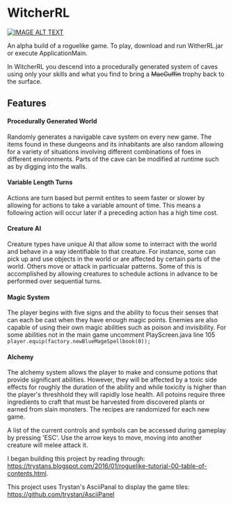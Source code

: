 # WitcherRL
[![IMAGE ALT TEXT](https://i.imgur.com/XmW9EYR.png)](http://www.youtube.com/watch?v=rAGe2vCt_Ts "Video Title")

An alpha build of a roguelike game. To play, download and run WitherRL.jar or execute ApplicationMain.

In WitcherRL you descend into a procedurally generated system of caves using only your skills and what you find to bring a ~~MacGuffin~~ trophy back to the surface.

## Features
#### Procedurally Generated World
Randomly generates a navigable cave system on every new game. The items found in these dungeons and its inhabitants are also random allowing for a variety of situations involving different combinations of foes in different environments. Parts of the cave can be modified at runtime such as by digging into the walls.

#### Variable Length Turns
Actions are turn based but permit entites to seem faster or slower by allowing for actions to take a variable amount of time. This means a following action will occur later if a preceding action has a high time cost.

#### Creature AI
Creature types have unique AI that allow some to interract with the world and behave in a way identifiable to that creature. For instance, some can pick up and use objects in the world or are affected by certain parts of the world. Others move or attack in particualar patterns. Some of this is accomplished by allowing creatures to schedule actions in advance to be performed over sequential turns.

#### Magic System
The player begins with five signs and the ability to focus their senses that can each be cast when they have enough magic points. Enemies are also capable of using their own magic abilities such as poison and invisibility.
For some abilities not in the main game uncomment PlayScreen.java line 105 `player.equip(factory.newBlueMageSpellbook(0));`

#### Alchemy
The alchemy system allows the player to make and consume potions that provide significant abilities. However, they will be affected by a toxic side effects for roughly the duration of the ability and while toxicity is higher than the player's threshhold they will rapidly lose health. All potoins require three ingredients to craft that must be harvested from discovered plants or earned from slain monsters. The recipes are randomized for each new game.

A list of the current controls and symbols can be accessed during gameplay by pressing 'ESC'. Use the arrow keys to move, moving into another creature will melee attack it.

I began building this project by reading through:
https://trystans.blogspot.com/2016/01/roguelike-tutorial-00-table-of-contents.html.
  
This project uses Trystan's AsciiPanal to display the game tiles:
https://github.com/trystan/AsciiPanel
